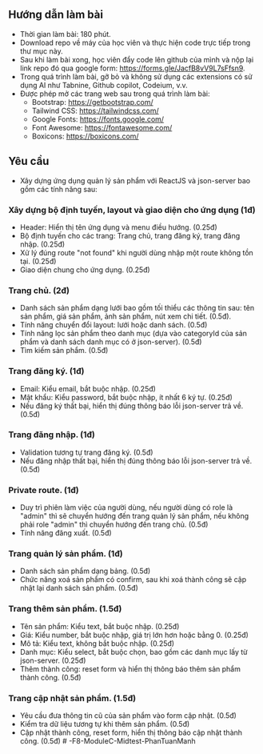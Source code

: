 ## Hướng dẫn làm bài

- Thời gian làm bài: 180 phút.
- Download repo về máy của học viên và thực hiện code trực tiếp trong thư mục này.
- Sau khi làm bài xong, học viên đẩy code lên github của mình và nộp lại link repo đó qua google form: https://forms.gle/JacfB8vV9L7sFfsn9.
- Trong quá trình làm bài, gỡ bỏ và không sử dụng các extensions có sử dụng AI như Tabnine, Github copilot, Codeium, v.v.
- Được phép mở các trang web sau trong quá trình làm bài:
  - Bootstrap: https://getbootstrap.com/
  - Tailwind CSS: https://tailwindcss.com/
  - Google Fonts: https://fonts.google.com/
  - Font Awesome: https://fontawesome.com/
  - Boxicons: https://boxicons.com/

## Yêu cầu

- Xây dựng ứng dụng quản lý sản phẩm với ReactJS và json-server bao gồm các tính năng sau:

### Xây dựng bộ định tuyến, layout và giao diện cho ứng dụng (1đ)

- Header: Hiển thị tên ứng dụng và menu điều hướng. (0.25đ)
- Bộ định tuyến cho các trang: Trang chủ, trang đăng ký, trang đăng nhập. (0.25đ)
- Xử lý đúng route "not found" khi người dùng nhập một route không tồn tại. (0.25đ)
- Giao diện chung cho ứng dụng. (0.25đ)

### Trang chủ. (2đ)

- Danh sách sản phẩm dạng lưới bao gồm tối thiểu các thông tin sau: tên sản phẩm, giá sản phẩm, ảnh sản phẩm, nút xem chi tiết. (0.5đ).
- Tính năng chuyển đổi layout: lưới hoặc danh sách. (0.5đ)
- Tính năng lọc sản phẩm theo danh mục (dựa vào categoryId của sản phẩm và danh sách danh mục có ở json-server). (0.5đ)
- Tìm kiếm sản phẩm. (0.5đ)

### Trang đăng ký. (1đ)

- Email: Kiểu email, bắt buộc nhập. (0.25đ)
- Mật khẩu: Kiểu password, bắt buộc nhập, ít nhất 6 ký tự. (0.25đ)
- Nếu đăng ký thất bại, hiển thị đúng thông báo lỗi json-server trả về. (0.5đ)

### Trang đăng nhập. (1đ)

- Validation tương tự trang đăng ký. (0.5đ)
- Nếu đăng nhập thất bại, hiển thị đúng thông báo lỗi json-server trả về. (0.5đ)

### Private route. (1đ)

- Duy trì phiên làm việc của người dùng, nếu người dùng có role là "admin" thì sẽ chuyển hướng đến trang quản lý sản phẩm, nếu không phải role "admin" thì chuyển hướng đến trang chủ. (0.5đ)
- Tính năng đăng xuất. (0.5đ)

### Trang quản lý sản phẩm. (1đ)

- Danh sách sản phẩm dạng bảng. (0.5đ)
- Chức năng xoá sản phẩm có confirm, sau khi xoá thành công sẽ cập nhật lại danh sách sản phẩm. (0.5đ)

### Trang thêm sản phẩm. (1.5đ)

- Tên sản phẩm: Kiểu text, bắt buộc nhập. (0.25đ)
- Giá: Kiểu number, bắt buộc nhập, giá trị lớn hơn hoặc bằng 0. (0.25đ)
- Mô tả: Kiểu text, không bắt buộc nhập. (0.25đ)
- Danh mục: Kiểu select, bắt buộc chọn, bao gồm các danh mục lấy từ json-server. (0.25đ)
- Thêm thành công: reset form và hiển thị thông báo thêm sản phẩm thành công. (0.5đ)

### Trang cập nhật sản phẩm. (1.5đ)

- Yêu cầu đưa thông tin cũ của sản phẩm vào form cập nhật. (0.5đ)
- Kiểm tra dữ liệu tương tự khi thêm sản phẩm. (0.5đ)
- Cập nhật thành công, reset form, hiển thị thông báo cập nhật thành công. (0.5đ)
#   - F 8 - M o d u l e C - M i d t e s t - P h a n T u a n M a n h  
 